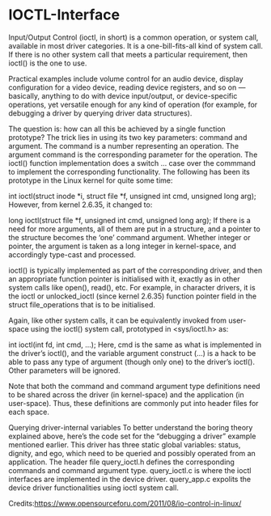 # IOCTL-Interface
Input/Output Control (ioctl, in short) is a common operation, or system call, available in most driver categories. It is a one-bill-fits-all kind of system call. If there is no other system call that meets a particular requirement, then ioctl() is the one to use.

Practical examples include volume control for an audio device, display configuration for a video device, reading device registers, and so on — basically, anything to do with device input/output, or device-specific operations, yet versatile enough for any kind of operation (for example, for debugging a driver by querying driver data structures).

The question is: how can all this be achieved by a single function prototype? The trick lies in using its two key parameters: command and argument. The command is a number representing an operation. The argument command is the corresponding parameter for the operation. The ioctl() function implementation does a switch … case over the commmand to implement the corresponding functionality. The following has been its prototype in the Linux kernel for quite some time:

int ioctl(struct inode *i, struct file *f, unsigned int cmd, unsigned long arg);
However, from kernel 2.6.35, it changed to:

long ioctl(struct file *f, unsigned int cmd, unsigned long arg);
If there is a need for more arguments, all of them are put in a structure, and a pointer to the structure becomes the ‘one’ command argument. Whether integer or pointer, the argument is taken as a long integer in kernel-space, and accordingly type-cast and processed.

ioctl() is typically implemented as part of the corresponding driver, and then an appropriate function pointer is initialised with it, exactly as in other system calls like open(), read(), etc. For example, in character drivers, it is the ioctl or unlocked_ioctl (since kernel 2.6.35) function pointer field in the struct file_operations that is to be initialised.

Again, like other system calls, it can be equivalently invoked from user-space using the ioctl() system call, prototyped in <sys/ioctl.h> as:

int ioctl(int fd, int cmd, ...);
Here, cmd is the same as what is implemented in the driver’s ioctl(), and the variable argument construct (...) is a hack to be able to pass any type of argument (though only one) to the driver’s ioctl(). Other parameters will be ignored.

Note that both the command and command argument type definitions need to be shared across the driver (in kernel-space) and the application (in user-space). Thus, these definitions are commonly put into header files for each space.

Querying driver-internal variables
To better understand the boring theory explained above, here’s the code set for the “debugging a driver” example mentioned earlier. This driver has three static global variables: status, dignity, and ego, which need to be queried and possibly operated from an application. The header file query_ioctl.h defines the corresponding commands and command argument type. query_ioctl.c is where the ioctl interfaces are implemented in the device driver. query_app.c expolits the device driver functionalities using ioctl system call. 


Credits:https://www.opensourceforu.com/2011/08/io-control-in-linux/
